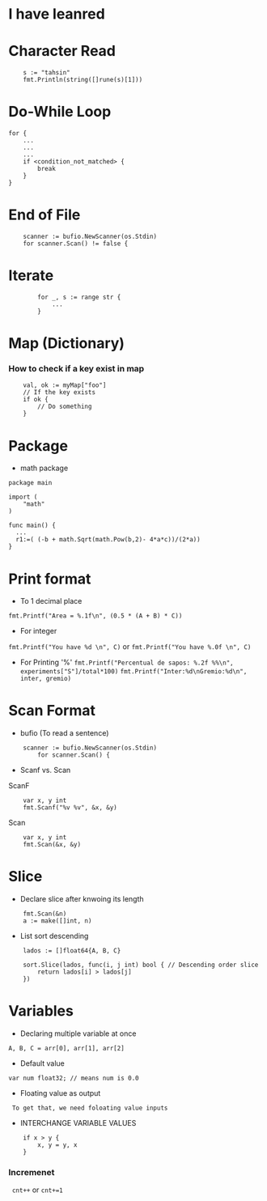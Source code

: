 # I have leanred

# Character Read

```
	s := "tahsin"
	fmt.Println(string([]rune(s)[1]))
```

# Do-While Loop
```
for {
	...
	...
	...
	if <condition_not_matched> {
		break
	}
}
```

# End of File

```
	scanner := bufio.NewScanner(os.Stdin)
	for scanner.Scan() != false {
```

# Iterate

```
		for _, s := range str {
			...
		}
```

# Map (Dictionary)

### How to check if a key exist in map
```
	val, ok := myMap["foo"]
	// If the key exists
	if ok {
		// Do something
	}
```

# Package

- math package

```
package main

import (
	"math"
)

func main() {
  ...
  r1:=( (-b + math.Sqrt(math.Pow(b,2)- 4*a*c))/(2*a))
}
```

# Print format

- To 1 decimal place

`fmt.Printf("Area = %.1f\n", (0.5 * (A + B) * C)) `

- For integer

`fmt.Printf("You have %d \n", C)` or `fmt.Printf("You have %.0f \n", C)`

- For Printing '%'
  `fmt.Printf("Percentual de sapos: %.2f %%\n", experiments["S"]/total*100)`
  `fmt.Printf("Inter:%d\nGremio:%d\n", inter, gremio)`

# Scan Format

- bufio (To read a sentence)

```
	scanner := bufio.NewScanner(os.Stdin)
		for scanner.Scan() {
```

- Scanf vs. Scan

ScanF

```
	var x, y int
	fmt.Scanf("%v %v", &x, &y)
```

Scan

```
	var x, y int
	fmt.Scan(&x, &y)
```

# Slice

- Declare slice after knwoing its length

```
	fmt.Scan(&n)
	a := make([]int, n)
```

- List sort descending

```
	lados := []float64{A, B, C}

	sort.Slice(lados, func(i, j int) bool { // Descending order slice
		return lados[i] > lados[j]
	})
```

# Variables

- Declaring multiple variable at once

`A, B, C = arr[0], arr[1], arr[2]`

- Default value

`var num float32; // means num is 0.0`

- Floating value as output

` To get that, we need foloating value inputs`

- INTERCHANGE VARIABLE VALUES
```
	if x > y {
		x, y = y, x
	}
```

### Incremenet

` cnt++`
or
`cnt+=1`
